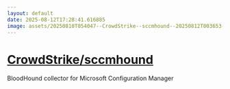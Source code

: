 ```yaml
---
layout: default
date: 2025-08-12T17:28:41.616885
image: assets/20250810T054047--CrowdStrike--sccmhound--20250812T003653--cropped.png
---
```


# [CrowdStrike/sccmhound](https://github.com/CrowdStrike/sccmhound)

BloodHound collector for Microsoft Configuration Manager
